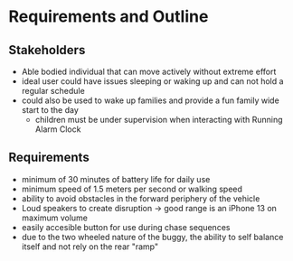 # Requirements and Outline

## Stakeholders

- Able bodied individual that can move actively without extreme effort
- ideal user could have issues sleeping or waking up and can not hold a regular schedule
- could also be used to wake up families and provide a fun family wide start to the day
    - children must be under supervision when interacting with Running Alarm Clock

## Requirements

- minimum of 30 minutes of battery life for daily use
- minimum speed of 1.5 meters per second or walking speed
- ability to avoid obstacles in the forward periphery of the vehicle
- Loud speakers to create disruption -> good range is an iPhone 13 on maximum volume
- easily accesible button for use during chase sequences
- due to the two wheeled nature of the buggy, the ability to self balance itself and not rely on the rear "ramp"
